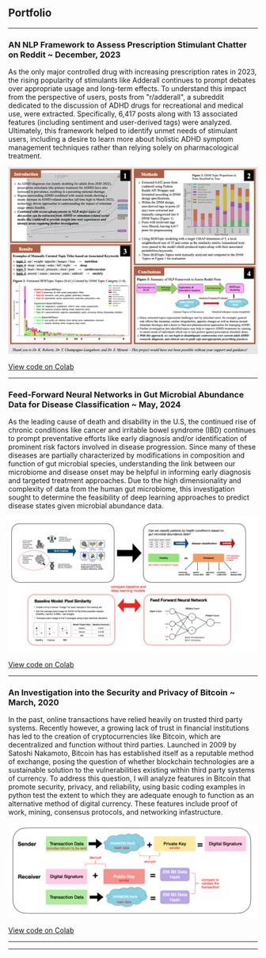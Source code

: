 ## Portfolio

---

### AN NLP Framework to Assess Prescription Stimulant Chatter on Reddit ~ December, 2023

As the only major controlled drug with increasing prescription rates in 2023, the rising popularity of stimulants like Adderall continues to prompt debates over appropriate usage and long-term effects. To understand this impact from the perspective of users, posts from "r/adderall", a subreddit dedicated to the discussion of ADHD drugs for recreational and medical use, were extracted. Specifically, 6,417 posts along with 13 associated features (including sentiment and user-derived tags) were analyzed. Ultimately, this framework helped to identify unmet needs of stimulant users, including a desire to learn more about holistic ADHD symptom management techniques rather than relying solely on pharmacological treatment.

<img src="images/adderall_viz3.png?raw=true"/>

[View code on Colab]() 

---

### Feed-Forward Neural Networks in Gut Microbial Abundance Data for Disease Classification ~ May, 2024

As the leading cause of death and disability in the U.S, the continued rise of chronic conditions like cancer and irritable bowel syndrome (IBD) continues to prompt preventative efforts like early diagnosis and/or identification of prominent risk factors involved in disease progression. Since many of these diseases are partially characterized by modifications in composition and function of gut microbial species, understanding the link between our microbiome and disease onset may be helpful in informing early diagnosis and targeted treatment approaches. Due to the high dimensionality and complexity of data from the human gut microbiome, this investigation sought to determine the feasibility of deep learning approaches to predict disease states given microbial abundance data.

<img src="images/microbiota_viz.png?raw=true"/>

[View code on Colab](https://colab.research.google.com/drive/1qBzS2FdHy8_K0-RgcnTXSko8fBfPayWD?usp=share_link) 

---
### An Investigation into the Security and Privacy of Bitcoin ~ March, 2020

In the past, online transactions have relied heavily on trusted third party systems. Recently however, a growing lack of trust in financial institutions has led to the creation of cryptocurrencies like Bitcoin, which are decentralized and function without third parties. Launched in 2009 by Satoshi Nakamoto, Bitcoin has has established itself as a reputable method of exchange, posing the question of whether  blockchain technologies are a sustainable solution to the vulnerabilities existing within third party systems of currency. To address this question, I will analyze features in Bitcoin that promote security, privacy, and reliability, using basic coding examples in python test the extent to which they are adequate enough to function as an alternative method of digital currency. These features include proof of work, mining, consensus protocols, and networking infastructure.

<img src="images/bitcoin_viz.png?raw=true"/>

[View code on Colab]() 

---




---
<p style="font-size:11px"></p>
<!-- -->
